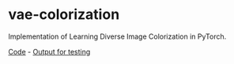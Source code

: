 # vae-colorization
Implementation of Learning Diverse Image Colorization in PyTorch.

[Code](https://github.com/aditya12agd5/pytorch_divcolor) - [Output for testing](https://drive.google.com/drive/folders/1kda2I3_hbNFXt_5l76r42jjXTz--4BZP?usp=sharing)
